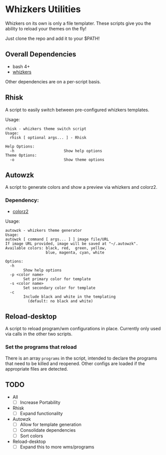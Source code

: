 # Whizkers Utilities

Whizkers on its own is only a file templater. These scripts give you the ability to reload your themes on the fly!

Just clone the repo and add it to your $PATH!

## Overall Dependencies

* bash 4+
* [whizkers](https://github.com/metakirby5/whizkers)

Other dependencies are on a per-script basis.

## Rhisk

A script to easily switch between pre-configured whizkers templates.

Usage:

    rhisk - whizkers theme switch script
    Usage:
      rhisk [ optional args... ] - Rhisk

    Help Options:
      -h                      Show help options
    Theme Options:
      -o                      Show theme options

## Autowzk

A script to generate colors and show a preview via whizkers and colorz2.

### Dependency:
* [colorz2](https://github.com/metakirby5/colorz2)

Usage:

    autowzk - whizkers theme generator
    Usage:
    autowzk [ command [ args... ] ] image file/URL
    If image URL provided, image will be saved at "~/.autowzk".
    Available colors: black, red,  green, yellow,
                      blue, magenta, cyan, white

    Options:
      -h
            Show help options
      -p <color name>
            Set primary color for template
      -s <color name>
            Set secondary color for template
      -c
	        Include black and white in the templating
			  (default: no black and white)

## Reload-desktop

A script to reload program/wm configurations in place. Currently only used via calls in the other two scripts.

### Set the programs that reload

There is an array `programs` in the script, intended to declare the programs that need to be killed and reopened. Other configs are loaded if the appropriate files are detected.

## TODO

* All
	- [ ] Increase Portability

* Rhisk
    - [ ] Expand functionality

* Autowzk
	- [ ] Allow for template generation
	- [ ] Consolidate dependencies
	- [ ] Sort colors

* Reload-desktop
	- [ ] Expand this to more wms/programs
